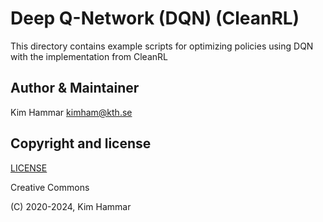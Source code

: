 # Deep Q-Network (DQN) (CleanRL)

This directory contains example scripts for optimizing policies using DQN with the implementation from CleanRL

## Author & Maintainer

Kim Hammar <kimham@kth.se>

## Copyright and license

[LICENSE](../../../LICENSE.md)

Creative Commons

(C) 2020-2024, Kim Hammar